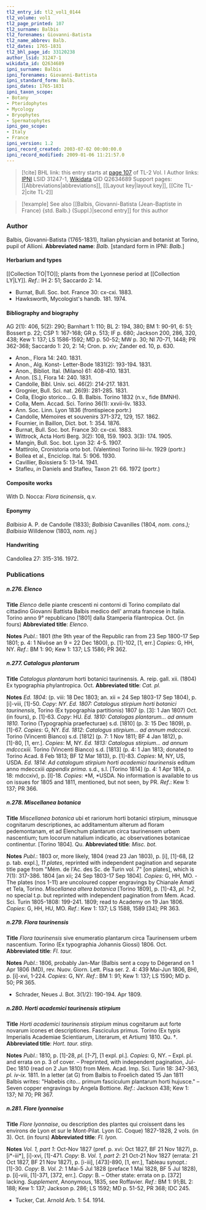```yaml
---
tl2_entry_id: tl2_vol1_0144
tl2_volume: vol1
tl2_page_printed: 107
tl2_surname: Balbis
tl2_forenames: Giovanni-Batista
tl2_name_abbrev: Balb.
tl2_dates: 1765-1831
tl2_bhl_page_id: 33120238
author_lsid: 31247-1
wikidata_id: Q2634689
ipni_surname: Balbis
ipni_forenames: Giovanni-Battista
ipni_standard_form: Balb.
ipni_dates: 1765-1831
ipni_taxon_scope: 
- Botany
- Pteridophytes
- Mycology
- Bryophytes
- Spermatophytes
ipni_geo_scope: 
- Italy
- France
ipni_version: 1.2
ipni_record_created: 2003-07-02 00:00:00.0
ipni_record_modified: 2009-01-06 11:21:57.0
---
```


> [!cite] BHL link: this entry starts at [page 107](https://www.biodiversitylibrary.org/page/33120238) of TL-2 Vol. I
> Author links: [IPNI](https://www.ipni.org/a/31247-1) LSID 31247-1, [Wikidata](https://www.wikidata.org/wiki/Q2634689) QID Q2634689
> Support pages: [[Abbreviations|abbreviations]], [[Layout key|layout key]], [[Cite TL-2|cite TL-2]]

> [!example] See also [[Balbis, Giovanni-Batista (Jean-Baptiste in France) {std. Balb.} (Suppl.)|second entry]] for this author

### Author

Balbis, Giovanni-Batista (1765-1831), Italian physician and botanist at Torino, pupil of Allioni. 
**Abbreviated name**: *Balb.* \[standard form in IPNI: *Balb.*\]

#### Herbarium and types

[[Collection TO|TO]]; plants from the Lyonnese period at [[Collection LY|LY]].
*Ref*.: IH 2: 51; Saccardo 2: 14.
- Burnat, Bull. Soc. bot. France 30: cx-cxi. 1883.
- Hawksworth, Mycologist's handb. 181. 1974.

#### Bibliography and biography

AG 2(1): 406, 5(2): 290; Barnhart 1: 110; BL 2: 194, 380; BM 1: 90-91, 6: 51; Bossert p. 22; CSP 1: 167-168; GR p. 513; IF p. 680; Jackson 200, 286, 320, 438; Kew 1: 137; LS 1586-1592; MD p. 50-52; MW p. 30; NI 70-71, 1448; PR 362-368; Saccardo 1: 20, 2: 14; Cron. p. xiv; Zander ed. 10, p. 630.
- Anon., Flora 14: 240. 1831.
- Anon., Alg. Konst- Letter-Bode 1831(2): 193-194. 1831.
- Anon., Bibliot. Ital. (Milano) 61: 408-410. 1831.
- Anon. \[S.\], Flora 14: 240. 1831.
- Candolle, Bibl. Univ. sci. 46(2): 214-217. 1831.
- Grognier, Bull. Sci. nat. 26(9): 281-285. 1831.
- Colla, Elogio storico... G. B. Balbis. Torino 1832 (n.v., fide BMNH).
- Colla, Mem. Accad. Sci. Torino 36(1): xxvii-liv. 1833.
- Ann. Soc. Linn. Lyon 1836 (frontispiece portr.)
- Candolle, Mémoires et souvenirs 371-372, 129, 157. 1862.
- Fournier, in Baillon, Dict. bot. 1: 354. 1876.
- Burnat, Bull. Soc. bot. France 30: cx-cxi. 1883.
- Wittrock, Acta Horti Berg. 3(2): 108, 159. 1903. 3(3): 174. 1905.
- Mangin, Bull. Soc. bot. Lyon 32: 4-5. 1907.
- Mattirolo, Cronistoria orto bot. (Valentino) Torino liii-lv. 1929 (portr.)
- Bollea et al., Enciclop. Ital. 5: 906. 1930.
- Cavillier, Boissiera 5: 13-14. 1941.
- Stafleu, *in* Daniels and Stafleu, Taxon 21: 66. 1972 (portr.)

#### Composite works

With D. Nocca: *Flora ticinensis*, q.v.

#### Eponymy

*Balbisia* A. P. de Candolle (1833); *Balbisia* Cavanilles (1804, *nom. cons.); Balbisia* Willdenow (1803, *nom. rej.*)

#### Handwriting

Candollea 27: 315-316. 1972.

### Publications

##### n.276. Elenco

**Title**
*Elenco* delle piante crescenti ni contorni di Torino compilato dal cittadino Giovanni Battista Balbis medico dell' armata francese in Italia. Torino anno 9° republicano \[1801\] dalla Stamperia filantropica. Oct. (in fours)
**Abbreviated title**: *Elenco*.

**Notes**
*Publ*.: 1801 (the 9th year of the Republic ran from 23 Sep 1800-17 Sep 1801; p. 4: 1 Nivôse an 9 = 22 Dec 1800), p. \[1\]-102, \[1, err.\] *Copies*: G, HH, NY.
*Ref*.: BM 1: 90; Kew 1: 137; LS 1586; PR 362.

##### n.277. Catalogus plantarum

**Title**
*Catalogus plantarum* horti botanici taurinensis. A. reip. gall. xii. (1804) Ex typographia phylantropica. Oct.
**Abbreviated title**: *Cat. pl.*

**Notes**
*Ed. 1804*: (p. viii: 18 Dec 1803; an. xii = 24 Sep 1803-17 Sep 1804), p. \[i\]-viii, \[1\]-50.
*Copy*: *NY*.
*Ed. 1807: Catalogus stirpium horti botanici taurinensis*, Torino (Ex typographia partitionis) 1807 (p. \[3\]: 1 Jan 1807) Oct. (in fours), p. \[1\]-63. *Copy*: HU.
*Ed. 1810: Catalogas plantarum... ad annum 1810.* Torino (Typographia praefecturae) s.d. \[1810\] (p. 3: 15 Dec 1809), p. \[1\]-67. *Copies*: G, NY.
*Ed. 1812*: *Catalogus stirpium... ad annum mdcccxii*. Torino (Vincenti Bianco) s.d. \[1812\] (p. 7: 1 Nov 1811; BF 4 Jan 1812), p. \[1\]-80, \[1, err.\]. *Copies*: M, NY.
*Ed. 1813: Catalogus stirpium... ad annum mdcccxiii.* Torino (Vincenti Bianco) s.d. \[1813\] (p. 4: 1 Jan 1813; donated to Torino Acad. 8 Feb 1813; BF 12 Mar 1813), p. \[1\]-83.
*Copies*: M, NY, US, USDA.
*Ed. 1814*: *Ad catalogum stirpium horti academici taurinensis* editum anno mdeccxiii *appendix prima*. s.d., s.l. \[Torino 1814\] (p. 4: 1 Apr 1814, p. 18: mdccxiv), p. \[I\]-18. *Copies*: *M, *USDA.
No information is available to us on issues for 1805 and 1811, mentioned, but not seen, by PR.
*Ref*.: Kew 1: 137; PR 366.

##### n.278. Miscellanea botanica

**Title**
*Miscellanea botanica* ubi et rariorum horti botanici stirpium, minusque cognitarum descriptiones, ac additamentum alterum ad floram pedemontanam, et ad Elenchum plantarum circa taurinensem urbem nascentium; tum locorum natalium indicatio, ac observationes botanicae continentur. \[Torino 1804\]. Qu.
**Abbreviated title**: *Misc. bot.*

**Notes**
*Publ*.: 1803 or, more likely, 1804 (read 23 Jan 1803), p. \[i\], \[1\]-68, \[2 p. tab. expl.\], *11 plates*, reprinted with independent pagination and separate title page from "Mém. de l'Ac. des Sc. de Turin vol. 7" \[on plates\], which is 7(1): 317-386. 1804 \[an xii; 24 Sep 1803-17 Sep 1804\]. *Copies*: G, HH, MO. -The plates (nos 1-11) are uncoloured copper engravings by Chianale Amati et Tela, Torino.
*Miscellanea altera botanica* \[Torino 1809\], p. \[1\]-43, *pl. 1-2*, no special t.p. but reprinted with independent pagination from Mem. Acad. Sci. Turin 1805-1808: 199-241. 1809; read to Academy on 19 Jan 1806. *Copies*: G, HH, HU, MO.
*Ref*.: Kew 1: 137; LS 1588, 1589 \[34\]; PR 363.

##### n.279. Flora taurinensis

**Title**
*Flora taurinensis* sive enumeratio plantarum circa Taurinensem urbem nascentium. Torino (Ex typographia Johannis Giossi) 1806. Oct.
**Abbreviated title**: *Fl. taur.*

**Notes**
*Publ*.: 1806, probably Jan-Mar (Balbis sent a copy to Dégerand on 1 Apr 1806 (MD), rev. Nuov. Giorn. Lett. Pisa ser. 2. 4: 439 Mai-Jun 1806, BH), p. \[i\]-xvi, 1-224. *Copies*: G, NY.
*Ref*.: BM 1: 91; Kew 1: 137; LS 1590; MD p. 50; PR 365.
- Schrader, Neues J. Bot. 3(1/2): 190-194. Apr 1809.

##### n.280. Horti academici taurinensis stirpium

**Title**
*Horti academici taurinensis stirpium* minus cognitarum aut forte novarum icones et descriptiones. Fasciculus primus. Torino (Ex typis Imperialis Academiae Scientiarum, Literarum, et Artium) 1810. Qu. †.
**Abbreviated title**: *Hort. taur. stirp.*

**Notes**
*Publ*.: 1810, p. \[1\]-28, *pl*. \[*1-7*\], \[1 expl. pl.\]. *Copies*: G, NY. – Expl. pl. and errata on p. 3 of cover. – Preprinted, with independent pagination, Jul-Dec 1810 (read on 2 Jun 1810) from Mém. Acad. Imp. Sci. Turin 18: 347-363, *pl. iv-ix.* 1811. In a letter (at G) from Balbis to Froelich dated 15 Jan 1811 Balbis writes: "Habebis cito... primum fasciculum plantarum horti hujusce." – Seven copper engravings by Angela Bottione.
*Ref*.: Jackson 438; Kew 1: 137; NI 70; PR 367.

##### n.281. Flore lyonnaise

**Title**
*Flore lyonnaise*, ou description des plantes qui croissent dans les environs de Lyon et sur le Mont-Pilat. Lyon (C. Coque) 1827-1828, 2 vols. (in 3). Oct. (in fours)
**Abbreviated title**: *Fl. lyon.*

**Notes**
*Vol. 1, part 1*: Oct-Nov 1827 (pref. p. xvi: Oct 1827, BF 21 Nov 1827), p. \[i\*-iii\*\], \[i\]-xvi, \[1\]-471. *Copy*: B.
*Vol. 1, part 2*: 21 Oct-21 Nov 1827 (errata: 21 Oct 1827, BF 21 Nov 1827), p. \[i-iii\], \[473\]-890, \[1, err.\], Tableau synopt.: \[1\]-30. *Copy*: B.
*Vol. 2*: 1 Mai-5 Jul 1828 (preface 1 Mai 1828, BF 5 Jul 1828), p. \[i\]-viii, \[1\]-371, \[372, err.\]. *Copy*: B. – Other state: errata on p. \[372\] lacking.
*Supplement*, Anonymous, 1835, see Roffavier.
*Ref*.: BM 1: 91;BL 2: 188; Kew 1: 137; Jackson p. 286; LS 1592; MD p. 51-52, PR 368; IDC 245.
- Tucker, Cat. Arnold Arb. 1: 54. 1914.

